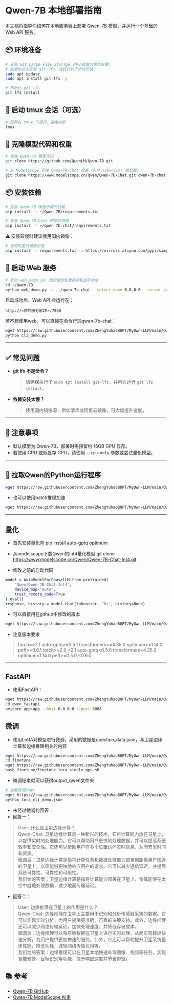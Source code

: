 # Qwen-7B 本地部署指南

本文档将指导你如何在本地服务器上部署 [Qwen-7B](https://github.com/QwenLM/Qwen-7B) 模型，并运行一个基础的 Web API 服务。

## 📦 环境准备

```bash
# 安装 Git Large File Storage（用于拉取大模型权重）
# 如果你还未安装 git-lfs，请执行以下命令安装：
sudo apt update
sudo apt install git-lfs -y

# 初始化 git-lfs
git lfs install
```

## 🧱 启动 tmux 会话（可选）

```bash
# 推荐在 tmux 下运行，避免中断
tmux
```

## 🔄 克隆模型代码和权重

```bash
# 克隆 Qwen-7B 模型代码
git clone https://github.com/QwenLM/Qwen-7B.git

# 从 ModelScope 克隆 Qwen-7B-Chat 权重（包含 tokenizer 等配置）
git clone https://www.modelscope.cn/qwen/Qwen-7B-Chat.git qwen-7b-chat
```

## 📦 安装依赖

```bash
# 安装 Qwen-7B 模型所需的依赖
pip install -r ~/Qwen-7B/requirements.txt

# 安装 Qwen-7B-Chat 的额外依赖
pip install -r ~/qwen-7b-chat/requirements.txt
```

⚠️ 安装较慢时建议使用国内镜像：

```bash
# 使用阿里云镜像加速
pip install -r requirements.txt -i https://mirrors.aliyun.com/pypi/simple
```

## 🚀 启动 Web 服务

```bash
# 启动 web_demo.py，指定模型权重路径和监听地址
cd ~/Qwen-7B
python web_demo.py -c ../qwen-7b-chat --server-name 0.0.0.0 --server-port 7860
```

启动成功后，Web API 会运行在：

```
http://<你的服务器IP>:7860
```

若不想使用web，可以直接在命令行玩qwen-7b-chat：
```bash
wget https://raw.githubusercontent.com/ZhengYuhaoBUPT/MyOwn-LLM/main/Qwen/cli_demo.py
python cli_demo.py
```

---

## ✅ 常见问题

- **git lfs 不是命令？**
  > 请确保执行了 `sudo apt install git-lfs`，并再次运行 `git lfs install`。

- **依赖安装太慢？**
  > 使用国内镜像源，例如清华或阿里云镜像，可大幅提升速度。

---

## 🧠 注意事项

- 默认模型为 Qwen-7B，部署时需预留约 16GB GPU 显存。
- 若使用 CPU 或低显存 GPU，请使用 `--cpu-only` 参数或尝试量化模型。

---

## 🤪 拉取Qwen的Python运行程序

```bash
wget https://raw.githubusercontent.com/ZhengYuhaoBUPT/MyOwn-LLM/main/Qwen/StartQwen.py
```
- 也可以使用batch推理加速
```bash
wget https://raw.githubusercontent.com/ZhengYuhaoBUPT/MyOwn-LLM/main/Qwen/Batch_Inference.py
```

---

## 量化

- 首先安装量化包
pip install auto-gptq optimum
- 从modelscope下载Qwen的Int4量化模型
git clone https://www.modelscope.cn/Qwen/Qwen-7B-Chat-Int4.git

- 修改之前的启动代码
```bash
model = AutoModelForCausalLM.from_pretrained(
    "Qwen/Qwen-7B-Chat-Int4",
    device_map="auto",
    trust_remote_code=True
).eval()
response, history = model.chat(tokenizer, "Hi", history=None)
```

- 可以直接用在github中修改的版本
```bash
wget https://raw.githubusercontent.com/ZhengYuhaoBUPT/MyOwn-LLM/main/Qwen/GPTQ_Batch_Inference.py
```

- 注意版本要求
> torch==2.1 auto-gptq>=0.5.1 transformers>=4.35.0 optimum>=1.14.0 peft>=0.6.1
torch>=2.0,<2.1 auto-gptq<0.5.0 transformers<4.35.0 optimum<1.14.0 peft>=0.5.0,<0.6.0
---

## FastAPI
- 使用FastAPI：
```bash
wget https://raw.githubusercontent.com/ZhengYuhaoBUPT/MyOwn-LLM/main/Qwen/qwen_fastapi
cd qwen_fastapi
uvicorn app:app --host 0.0.0.0 --port 8008
```

## 微调
- 使用LoRA对模型进行微调，采用的数据是question_data.json，与卫星边缘计算和边缘推理相关的内容
```bash
wget https://raw.githubusercontent.com/ZhengYuhaoBUPT/MyOwn-LLM/main/Qwen/question_data.json
cd finetune
wget https://raw.githubusercontent.com/ZhengYuhaoBUPT/MyOwn-LLM/main/Qwen/finetune_lora_single_gpu.sh
bash finetune/finetune_lora_single_gpu.sh
```
- 微调结束就可以获得output_qwen文件夹
```bash
# 加载微调chat
wget https://raw.githubusercontent.com/ZhengYuhaoBUPT/MyOwn-LLM/main/Qwen/lora_cli_demo.json
python lora_cli_demo.json
```

- 未经过微调的回答：
- 回答一：
>User: 什么是卫星边缘计算？  
>Qwen-Chat: 卫星边缘计算是一种新兴的技术，它将计算能力放在卫星上，以提供实时的处理能力。它可以帮助用户更快地处理数据，并可以提高系统效率和安全性。它还可以帮助用户在多个位置访问实时信息，从而节省时间和资源。   
>微调后：卫星边缘计算是指将计算任务和数据处理能力部署到距离用户较近的卫星上，以便能够更快地响应用户的请求。它可以减少通信延迟，并提高系统可靠性、可靠性和可用性。   
>我们给的答案：卫星边缘计算是指将计算能力部署在卫星上，使其能够在太空中就地处理数据，减少地面传输延迟。

- 回答二：
>User: 边缘推理在卫星上的作用是什么？   
>Qwen-Chat: 边缘推理在卫星上主要用于识别和分析传感器采集的数据。它可以实现实时分析，为用户提供更准确、可靠的决策支持。此外，边缘推理还可以减少网络传输延迟，加快处理速度，并降低存储成本。   
>微调后：边缘推理可以将原始数据在卫星上进行实时处理，从而实现数据快速分析，为用户提供更加快速的服务。此外，它还可以帮助提升卫星系统整体性能，降低功耗，减轻网络传输负担等。   
>我们给的答案：边缘推理可以在卫星本地快速处理图像、视频等任务，实现智能预警、目标识别等功能，提升响应速度并节省带宽。  


## 📚 参考

- [Qwen-7B GitHub](https://github.com/QwenLM/Qwen-7B)
- [Qwen-7B ModelScope 权重](https://modelscope.cn/models/qwen/Qwen-7B-Chat/summary)

